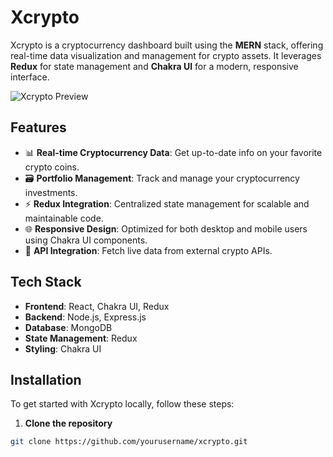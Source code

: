 # Xcrypto

Xcrypto is a cryptocurrency dashboard built using the **MERN** stack, offering real-time data visualization and management for crypto assets. It leverages **Redux** for state management and **Chakra UI** for a modern, responsive interface.

![Xcrypto Preview](./assets/preview.png)

## Features

- 📊 **Real-time Cryptocurrency Data**: Get up-to-date info on your favorite crypto coins.
- 🗃️ **Portfolio Management**: Track and manage your cryptocurrency investments.
- ⚡ **Redux Integration**: Centralized state management for scalable and maintainable code.
- 🌐 **Responsive Design**: Optimized for both desktop and mobile users using Chakra UI components.
- 🚀 **API Integration**: Fetch live data from external crypto APIs.
  
## Tech Stack

- **Frontend**: React, Chakra UI, Redux
- **Backend**: Node.js, Express.js
- **Database**: MongoDB
- **State Management**: Redux
- **Styling**: Chakra UI

## Installation

To get started with Xcrypto locally, follow these steps:

1. **Clone the repository**

```bash
git clone https://github.com/yourusername/xcrypto.git
